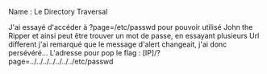 Name : Le Directory Traversal

J'ai essayé d'accéder à ?page=/etc/passwd pour pouvoir utilisé John the Ripper et ainsi peut être trouver un mot de passe,
en essayant plusieurs Url different j'ai remarqué que le message d'alert changeait, j'ai donc persévéré...
L'adresse pour pop le flag :
[IP]/?page=../../../../../../../etc/passwd